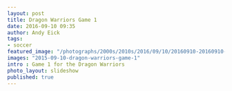 ```yaml
---
layout: post
title: Dragon Warriors Game 1
date: 2016-09-10 09:35
author: Andy Eick
tags:
- soccer
featured_image: "/photographs/2000s/2010s/2016/09/10/20160910-20160910-dragon-warriors-game-1-0210.jpg"
images: "2015-09-10-dragon-warriors-game-1"
intro : Game 1 for the Dragon Warriors
photo_layout: slideshow
published: true
---
```

